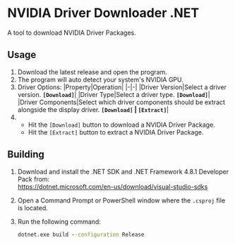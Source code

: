 # NVIDIA Driver Downloader .NET
A tool to download NVIDIA Driver Packages.

## Usage
1. Download the latest release and open the program.
2. The program will auto detect your system's NVIDIA GPU.
3. Driver Options: 
    |Property|Operation|
    |-|-|
    |Driver Version|Select a driver version. **`[Download]`**|
    |Driver Type|Select a driver type. **`[Download]`**|
    |Driver Components|Select which driver components should be extract alongside the display driver. **`[Download]` \| `[Extract]`**|
4. 
    - Hit the `[Download]` button to download a NVIDIA Driver Package.
    - Hit the `[Extract]` button to extract a NVIDIA Driver Package.

## Building
1. Download and install the .NET SDK and .NET Framework 4.8.1 Developer Pack from:<br>https://dotnet.microsoft.com/en-us/download/visual-studio-sdks
2. Open a Command Prompt or PowerShell window where the `.csproj` file is located.
3. Run the following command:

    ```cmd
    dotnet.exe build --configuration Release
    ```
